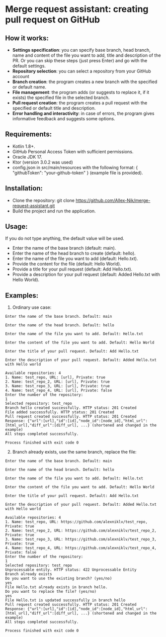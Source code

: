# Merge request assistant: creating pull request on GitHub

## How it works:
- **Settings specification**: you can specify base branch, head branch, name and content of the file you want to add, title and description of the PR. Or you can skip these steps (just press Enter) and go with the default settings.
- **Repository selection**: you can select a repository from your GitHub account
- **Branch creation**: the program creates a new branch with the specified or default name.
- **File management**: the program adds (or suggests to replace it, if it exists) the specified file in the selected branch.
- **Pull request creation**: the program creates a pull request with the specified or default title and description.
- **Error handling and interactivity**: in case of errors, the program gives informative feedback and suggests some options.

## Requirements:
- Kotlin 1.8+.
- GitHub Personal Access Token with sufficient permissions.
- Oracle JDK 17.
- Ktor (version 3.0.2 was used)
- config.json in src/main/resources with the following format:
{
  "githubToken": "your-github-token"
}
(example file is provided).

## Installation:
- Clone the repository:
git clone https://github.com/Allex-Nik/merge-request-assistant.git
- Build the project and run the application.

## Usage:
If you do not type anything, the default value will be used.
- Enter the name of the base branch (default: main).
- Enter the name of the head branch to create (default: hello).
- Enter the name of the file you want to add (default: Hello.txt).
- Provide the content for the file (default: Hello World).
- Provide a title for your pull request (default: Add Hello.txt).
- Provide a description for your pull request (default: Added Hello.txt with Hello World).

## Examples:
1. Ordinary use case:
```
Enter the name of the base branch. Default: main

Enter the name of the head branch. Default: hello

Enter the name of the file you want to add. Default: Hello.txt

Enter the content of the file you want to add. Default: Hello World

Enter the title of your pull request. Default: Add Hello.txt

Enter the description of your pull request. Default: Added Hello.txt with Hello world

Available repositories: 4
1. Name: test_repo, URL: [url], Private: true
2. Name: test_repo_2, URL: [url], Private: true
3. Name: test_repo_3, URL: [url], Private: true
4. Name: test_repo_4, URL: [url], Private: false
Enter the number of the repository: 
1
Selected repository: test_repo
Branch hello created successfully. HTTP status: 201 Created
File added successfully. HTTP status: 201 Created
Pull request created successfully. HTTP status: 201 Created
Response: {"url":[url],"id":[id],"node_id":[node_id],"html_url":[html_url],"diff_url":[diff_url], ...} (shortened and changed in the example)
All steps completed successfully.

Process finished with exit code 0
```

2. Branch already exists, use the same branch, replace the file:
```
Enter the name of the base branch. Default: main

Enter the name of the head branch. Default: hello

Enter the name of the file you want to add. Default: Hello.txt

Enter the content of the file you want to add. Default: Hello World

Enter the title of your pull request. Default: Add Hello.txt

Enter the description of your pull request. Default: Added Hello.txt with Hello world

Available repositories: 4
1. Name: test_repo, URL: https://github.com/alexniklv/test_repo, Private: true
2. Name: test_repo_2, URL: https://github.com/alexniklv/test_repo_2, Private: true
3. Name: test_repo_3, URL: https://github.com/alexniklv/test_repo_3, Private: true
4. Name: test_repo_4, URL: https://github.com/alexniklv/test_repo_4, Private: false
Enter the number of the repository: 
1
Selected repository: test_repo
Unprocessable entity. HTTP status: 422 Unprocessable Entity
Branch already exists
Do you want to use the existing branch? (yes/no)
yes
File Hello.txt already exists in branch hello.
Do you want to replace the file? (yes/no)
yes
File Hello.txt is updated successfully in branch hello
Pull request created successfully. HTTP status: 201 Created
Response: {"url":[url],"id":[id],"node_id":[node_id],"html_url":[html_url],"diff_url":[diff_url], ...} (shortened and changed in the example)
All steps completed successfully.

Process finished with exit code 0
```
